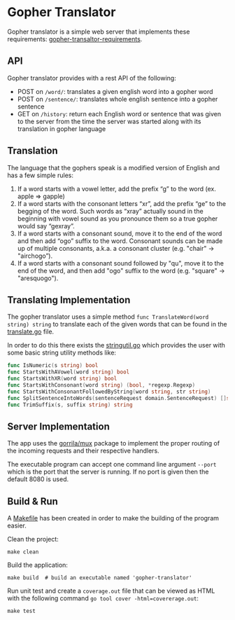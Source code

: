 Gopher Translator
==========

Gopher translator is a simple web server that implements these requirements: [gopher-transaltor-requirements](./gopher-transaltor-requirements.pdf).

API
----------------------
Gopher translator provides with a rest API of the following:
* POST on `/word/`: translates a given english word into a gopher word
* POST on `/sentence/`: translates whole english sentence into a gopher sentence
* GET on `/history`: return each English word or sentence that was given to the server from the time the server was started along with its translation in gopher language


Translation
----------------------
The language that the gophers speak is a modified version of English and has a few simple rules:

1. If a word starts with a vowel letter, add the prefix “g” to the word (ex. apple => gapple)
2. If a word starts with the consonant letters “xr”, add the prefix “ge” to the begging of the word. Such words as “xray” actually sound in the beginning with vowel sound as you pronounce them so a true gopher would say “gexray”.
3. If a word starts with a consonant sound, move it to the end of the word and then add “ogo” suffix to the word. Consonant sounds can be made up of multiple consonants, a.k.a. a consonant cluster (e.g. "chair" -> "airchogo”).
4. If a word starts with a consonant sound followed by "qu", move it to the end of the word, and then add "ogo" suffix to the word (e.g. "square" -> "aresquogo").


Translating Implementation
----------------------
The gopher translator uses a simple method `func TranslateWord(word string) string` to translate each of the given words
that can be found in the [translate.go](./translator/translate.go) file. 

In order to do this there exists the [stringutil.go](./stringutil/stringutil.go) which provides the user
with some basic string utility methods like:

```go
func IsNumeric(s string) bool 
func StartsWithAVowel(word string) bool
func StartsWithXR(word string) bool
func StartsWithConsonant(word string) (bool, *regexp.Regexp)
func StartsWithConsonantFollowedByString(word string, str string)
func SplitSentenceIntoWords(sentenceRequest domain.SentenceRequest) []string
func TrimSuffix(s, suffix string) string
```

Server Implementation
----------------------
The app uses the [gorrila/mux](https://github.com/gorilla/mux) package to implement the proper routing of the incoming
requests and their respective handlers.

The executable program can accept one command line argument `--port` which is the port that the server is running.
If no port is given then the default 8080 is used.

Build & Run
----------------------
A [Makefile](Makefile) has been created in order to make the building of the program easier.

Clean the project:
    
    make clean

Build the application:

    make build  # build an executable named 'gopher-translator'

Run unit test and create a `coverage.out` file that can be viewed as HTML with the following command `go tool cover -html=covererage.out`: 

    make test

